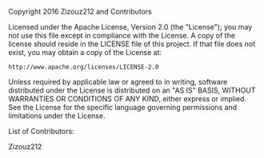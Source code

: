 Copyright 2016 Zizouz212 and Contributors

Licensed under the Apache License, Version 2.0 (the "License");
you may not use this file except in compliance with the License.
A copy of the license should reside in the LICENSE file of this 
project. If that file does not exist, you may obtain a copy of 
the License at:

    http://www.apache.org/licenses/LICENSE-2.0

Unless required by applicable law or agreed to in writing, software
distributed under the License is distributed on an "AS IS" BASIS,
WITHOUT WARRANTIES OR CONDITIONS OF ANY KIND, either express or implied.
See the License for the specific language governing permissions and
limitations under the License.

List of Contributors:

Zizouz212
